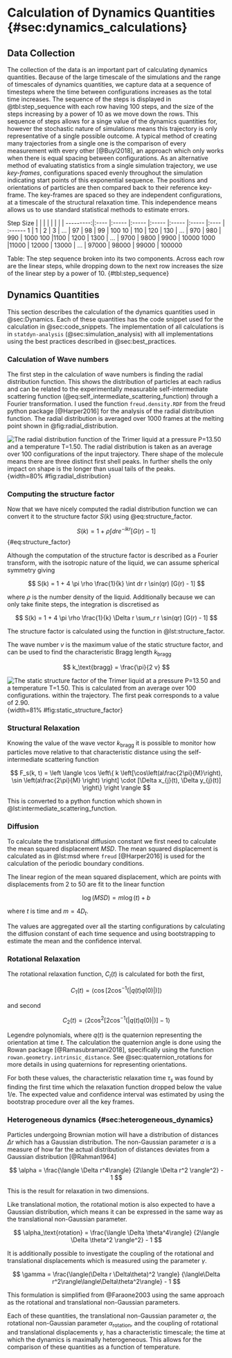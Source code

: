 # Calculation of Dynamics Quantities {#sec:dynamics_calculations}

## Data Collection

The collection of the data is an important part of calculating dynamics quantities.
Because of the large timescale of the simulations
and the range of timescales of dynamics quantities,
we capture data at a sequence of timesteps where
the time between configurations increases
as the total time increases.
The sequence of the steps is displayed in @tbl:step_sequence
with each row having 100 steps,
and the size of the steps increasing by a power of 10
as we move down the rows.
This sequence of steps allows for a singe value
of the dynamics quantities for,
however the stochastic nature of simulations means this trajectory
is only representative of a single possible outcome.
A typical method of creating many trajectories from a single one
is the comparison of every measurement with every other [@Buyl2018],
an approach which only works when there is equal spacing between configurations.
As an alternative method of evaluating statistics from a single simulation trajectory,
we use *key-frames*,
configurations spaced evenly throughout the simulation
indicating start points of this exponential sequence.
The positions and orientations of particles are then
compared back to their reference key-frame.
The key-frames are spaced so they are independent configurations,
at a timescale of the structural relaxation time.
This independence means allows us to use
standard statistical methods to estimate errors.

Step Size |      |       |       |       |       |       |        |
---------:|:---- |:----- |:----- |:----- |:----- |:----- |:----   | :------
1         |   1  |  2    | 3     | ...   | 97    | 98    | 99     | 100
10        | 110  | 120   | 130   | ...   | 970   | 980   | 990    | 1000
100       |1100  | 1200  | 1300  | ...   | 9700  | 9800  | 9900   | 10000
1000      |11000 | 12000 | 13000 | ...   | 97000 | 98000 | 99000  | 100000

Table: The step sequence broken into its two components.
Across each row are the linear steps,
while dropping down to the next row
increases the size of the linear step by a power of 10. {#tbl:step_sequence}

## Dynamics Quantities

This section describes the calculation of the dynamics quantities
used in @sec:Dynamics.
Each of these quantities has the code snippet
used for the calculation in @sec:code_snippets.
The implementation of all calculations is in
`statdyn-analysis` (@sec:simulation_analysis)
with all implementations using the best practices
described in @sec:best_practices.

### Calculation of Wave numbers

The first step in the calculation of wave numbers
is finding the radial distribution function.
This shows the distribution of particles at each radius
and can be related to the experimentally measurable self-intermediate scattering
function (@eq:self_intermediate_scattering_function)
through a Fourier transformation.
I used the function `freud.density.RDF` from
the freud python package [@Harper2016]
for the analysis of the radial distribution function.
The radial distribution is averaged over 1000 frames
at the melting point shown in @fig:radial_distribution.

![The radial distribution function of the Trimer liquid at a pressure $P=13.50$ and a
temperature $T=1.50$. The radial distribution is taken as an average over 100 configurations of
the input trajectory. There shape of the molecule means there are three distinct first
shell peaks. In further shells the only
impact on shape is the longer than usual tails of the peaks.
](../Projects/Dynamics/figures/radial_distribution.svg){width=80% #fig:radial_distribution}

### Computing the structure factor

Now that we have nicely computed the radial distribution function
we can convert it to the structure factor $S(k)$
using @eq:structure_factor.

$$ S(k) = 1 + \rho \int dr e^{-ikr} [G(r) - 1] $$ {#eq:structure_factor}

Although the computation of the structure factor
is described as a Fourier transform,
with the isotropic nature of the liquid,
we can assume spherical symmetry giving

$$ S(k) = 1 + 4 \pi \rho \frac{1}{k} \int dr r \sin(qr) [G(r) - 1] $$

where $\rho$ is the number density of the liquid.
Additionally because we can only take finite steps,
the integration is discretised as

$$ S(k) = 1 + 4 \pi \rho \frac{1}{k} \Delta r \sum_r r \sin(qr) [G(r) - 1] $$

The structure factor is calculated using
the function in @lst:structure_factor.

The wave number $v$ is the maximum value
of the static structure factor,
and can be used to find the characteristic Bragg length $k_\text{bragg}$

$$ k_\text{bragg} = \frac{\pi}{2 v} $$

![The static structure factor of the Trimer liquid at a pressure $P=13.50$ and a
temperature $T=1.50$. This is calculated from an average over 100 configurations.
within the trajectory. The first peak corresponds to a value of 2.90.
](../Projects/Dynamics/figures/static_structure_factor.svg){width=81% #fig:static_structure_factor}

### Structural Relaxation

Knowing the value of the wave vector $k_\text{bragg}$
it is possible to monitor how particles
move relative to that characteristic distance
using the self-intermediate scattering function

$$ F_s(k, t) = \left \langle \cos \left\{
k \left[\cos\left(a\frac{2\pi}{M}\right), \sin \left(a\frac{2\pi}{M} \right) \right]
\cdot
[\Delta x_{j}(t), \Delta y_{j}(t)]
\right\} \right \rangle $$

This is converted to a python function
which shown in @lst:intermediate_scattering_function.

### Diffusion

To calculate the translational diffusion constant
we first need to calculate the mean squared displacement $MSD$.
The mean squared displacement is calculated as in @lst:msd
where `freud` [@Harper2016] is used for the calculation of
the periodic boundary conditions.

The linear region of the mean squared displacement,
which are points with displacements from 2 to 50
are fit to the linear function

$$ \log(MSD) = m \log(t) + b $$

where $t$ is time and $m = 4D_t$.

The values are aggregated
over all the starting configurations
by calculating the diffusion constant of each time sequence
and using bootstrapping to estimate the mean
and the confidence interval.

### Rotational Relaxation

The rotational relaxation function, $C_l(t)$
is calculated for both the first,

$$ C_1(t) = \langle \cos[2\cos^{-1}(|q(t) q(0)|)] \rangle $$

and second

$$ C_2(t) = \langle 2\cos^2[2\cos^{-1}(|q(t) q(0)|)] - 1 \rangle $$

Legendre polynomials,
where $q(t)$ is the quaternion representing the orientation at time $t$.
The calculation the quaternion angle
is done using the Rowan package [@Ramasubramani2018],
specifically using the function `rowan.geometry.intrinsic_distance`.
See @sec:quaternion_rotations for more details
in using quaternions for representing orientations.

For both these values,
the characteristic relaxation time $\tau_s$ was found by
finding the first time which the relaxation function
dropped below the value $1/\text{e}$.
The expected value and confidence interval
was estimated by using the bootstrap procedure
over all the key frames.

### Heterogeneous dynamics {#sec:heterogeneous_dynamics}

Particles undergoing Brownian motion
will have a distribution of distances $\Delta r$
which has a Gaussian distribution.
The non-Gaussian parameter $\alpha$
is a measure of how far the actual distribution
of distances deviates from a Gaussian distribution [@Rahman1964]

$$ \alpha = \frac{\langle \Delta r^4\rangle} {2\langle \Delta r^2  \rangle^2} - 1 $$

This is the result for relaxation in two dimensions.

Like translational motion,
the rotational motion is also expected to have
a Gaussian distribution,
which means it can be expressed in the same way
as the translational non-Gaussian parameter.

$$ \alpha_\text{rotation} = \frac{\langle \Delta \theta^4\rangle} {2\langle \Delta \theta^2  \rangle^2} - 1 $$

It is additionally possible to investigate
the coupling of the rotational and translational displacements
which is measured using the parameter $\gamma$.

$$ \gamma = \frac{\langle(\Delta r \Delta\theta)^2 \rangle}
    {\langle\Delta r^2\rangle\langle\Delta\theta^2\rangle} - 1 $$

This formulation is simplified from @Faraone2003
using the same approach as the rotational and translational
non-Gaussian parameters.

Each of these quantities,
the translational non-Gaussian parameter $\alpha$,
the rotational non-Gaussian parameter $\alpha_\text{rotation}$, and
the coupling of rotational and translational displacements $\gamma$,
has a characteristic timescale;
the time at which the dynamics is maximally heterogeneous.
This allows for the comparison of these quantities
as a function of temperature.
